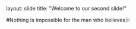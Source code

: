 layout: slide
title: "Welcome to our second slide!"


#Nothing is impossible for the man who believes:stethoscope:
